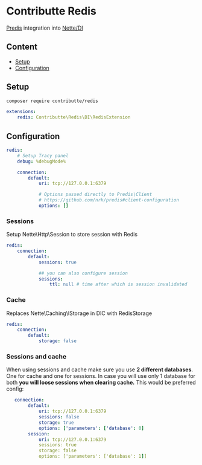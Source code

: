 # Contributte Redis

[Predis](https://github.com/nrk/predis) integration into [Nette/DI](https://github.com/nette/di)

## Content

- [Setup](#setup)
- [Configuration](#setup)

## Setup

```bash
composer require contributte/redis
```

```yaml
extensions:
    redis: Contributte\Redis\DI\RedisExtension
```

## Configuration

```yaml
redis:
    # Setup Tracy panel
    debug: %debugMode%

    connection:
        default:
            uri: tcp://127.0.0.1:6379

            # Options passed directly to Predis\Client
            # https://github.com/nrk/predis#client-configuration
            options: []
```

### Sessions

Setup Nette\Http\Session to store session with Redis

```yaml
redis:
    connection:
        default:
            sessions: true

            ## you can also configure session
            sessions:
                ttl: null # time after which is session invalidated
```

### Cache

Replaces Nette\Caching\IStorage in DIC with RedisStorage

```yaml
redis:
    connection:
        default:
            storage: false
```

### Sessions and cache

When using sessions and cache make sure you use **2 different databases**. One for cache and one for sessions. In case you will use only 1 database for both **you will loose sessions when clearing cache.**
This would be preferred config:
```yaml
   connection:
        default:
            uri: tcp://127.0.0.1:6379
            sessions: false
            storage: true
            options: ['parameters': ['database': 0]
        session:
            uri: tcp://127.0.0.1:6379
            sessions: true
            storage: false
            options: ['parameters': ['database': 1]]
```

